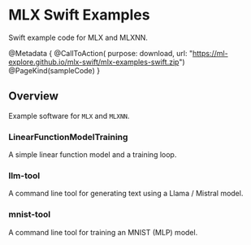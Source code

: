 # MLX Swift Examples

Swift example code for MLX and MLXNN.

@Metadata {
    @CallToAction(
        purpose: download,
        url: "https://ml-explore.github.io/mlx-swift/mlx-examples-swift.zip")
    @PageKind(sampleCode)
}

## Overview

Example software for ``MLX`` and `MLXNN`.

### LinearFunctionModelTraining

A simple linear function model and a training loop.

### llm-tool

A command line tool for generating text using a Llama / Mistral model.

### mnist-tool

A command line tool for training an MNIST (MLP) model.

